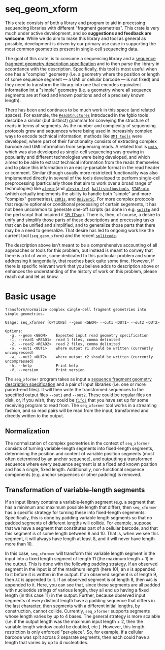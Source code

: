 # seq_geom_xform

This crate consists of both a library and program to aid in processing
sequencing libraries with different "fragment geometries". This crate is very
much under active development, and so **suggestions and feedback are welcome**.
While we do aim to make this library and tool as general as possible,
development is driven by our primary use case in supporting the most common
geometries present in single-cell sequencing data.

The goal of this crate, is to consume a sequencing library and 
a [sequence fragment geometry description specification](https://hackmd.io/@PI7Og0l1ReeBZu_pjQGUQQ/rJMgmvr13)
and to then parse the library in accordance with the description.  Specifically, 
this tool is most useful when one has a "complex" geometry (i.e. a geometry where the 
position or length of some sequence segment — a UMI or cellular barcode — is not fixed) 
and they need to transform the library into one that encodes equivalent information 
int a "simple" geometry (i.e. a geometry where all sequence segments are at fixed 
and known positions and of a precisely known length).

There has been and continues to be much work in this space (and related spaces).  For example, the [`ReadStructures`](https://github.com/fulcrumgenomics/fgbio/wiki/Read-Structures) introduced in the fgbio tools describe a similar (but distinct) grammar for conveying the structure of reads in terms of segments.  As the number and complexity of sequencing protocols grew and sequences where being used in increasinly complex ways to encode technical information, methods like [`UMI tools`](https://pubmed.ncbi.nlm.nih.gov/28100584/) were developed, where part of their functionality consists of extracting complex barcode and UMI information from sequencing reads.  A related tool is [`umis`](https://github.com/vals/umis), which was also developed as single-cell sequencing was growing in popularity and different technologies were being developed, and which aimed to be able to extract technical information from the reads themsevles and to place this information in an easily-parsable format in the read header or comment. Similar (though usually more restricted) functionality was also implemented directly in several of the tools developed to perform single-cell preprocessing (particularly those that aim to work over a broad range of technologies) like [`alevin`](https://genomebiology.biomedcentral.com/articles/10.1186/s13059-019-1670-y)(and [`alevin-fry`](https://www.nature.com/articles/s41592-022-01408-3)), [`kallisto|bustools`](https://www.nature.com/articles/s41587-021-00870-2), [`STARsolo`](https://www.biorxiv.org/content/10.1101/2021.05.05.442755v1) (which actually implements the ability to handle both "simple" and more "complex" geometries), [`zUMIs`](https://academic.oup.com/gigascience/article/7/6/giy059/5005022), and [`UniverSC`](https://www.nature.com/articles/s41467-022-34681-z).  For more complex protocols that require optional or conditional processing of certain segements, it has not been uncommon to generate one-off scripts (as done in e.g. [`splitp`](https://github.com/COMBINE-lab/splitp) and the perl script that inspired it [`SPLITseq`](https://github.com/jeremymsimon/SPLITseq)).  There is, then, of course, a desire to unify and simplify those parts of these descriptions and processing tasks that can be unified and simplified, and to generalize those parts that there may be a need to generalize.  That desire has led to ongoing work like the current tool (`seq_geom_xform`) and the recent [`splitcode`](https://www.biorxiv.org/content/10.1101/2023.03.20.533521v1).

The description above isn't meant to be a comprehensive accounting of all approaches or tools for this problem, but instead is meant to convey that there is a lot of work, some dedicated to this particular problem and some addressing it tangentially, that reaches back quite some time.  However, if there is specific relevant work that you believe adds to description above or enhances the understanding of the history of work on this problem, please reach out and let us know.

# Basic usage

```
Transform/normalize complex single-cell fragment geometries into simple geometries.

Usage: seq_xformer [OPTIONS] --geom <GEOM> --out1 <OUT1> --out2 <OUT2>

Options:
  -g, --geom <GEOM>    Expected input read geometry specification
  -1, --read1 <READ1>  read 1 files, comma delimited
  -2, --read2 <READ2>  read 2 files, comma delimited
  -o, --out1 <OUT1>    where output r1 should be written (currently uncompressed)
  -w, --out2 <OUT2>    where output r2 should be written (currently uncompressed)
  -h, --help           Print help
  -V, --version        Print version
```

The `seq_xformer` program takes as input a [sequence fragment geometry
description specification](https://hackmd.io/@PI7Og0l1ReeBZu_pjQGUQQ/rJMgmvr13)
and a pair of input libraries (i.e. one or more paired-end files).  It will
then write the transformed sequences to the specified output files `--out1` and
`--out2`.  These could be regular files on disk, or, if you wish, they could be
[`fifos`](https://www.ibm.com/docs/en/aix/7.1?topic=m-mkfifo-command) that you
have set up for some receiving program to read from. The `seq_xformer` tool works 
in a streaming fashion, and so read pairs will be read from the input, transformed
and directly written to the output.


## Normalization

The normalization of complex geometries in the context of `seq_xformer` consists of 
turning variable-length segments into fixed-length segments, determining the position 
and content of variable position segments (most often determined by an anchor sequence),
and outputting a transformed sequence where every sequence segment is at a fixed and 
known position and has a single, fixed length.  Additionally, non-functional sequence 
components (e.g. anchor sequences or other padding) is removed.

## Transformation of variable-length segments

If an input library contains a variable-length segment (e.g. a segment that has
a minimum and maximum possible length that differ), then `seq_xformer` has a
specific strategy for turning these into fixed-length segements.  Specifically,
this is done by padding variable length segments so that no padded segments of
different lengths will collide.  For example, suppose that we have a segment
that constitutes part of a cellular barcode, and that this segment is of some
length between 8 and 10.  That is, when we see this segment, it will always have
length at least 8, and it will never have length more than 10.

In this case, `seq_xformer` will transform this variable length segment in the 
input into a fixed length segment of length 11 (the maximum length + 1) in the 
output.  This is done with the following padding strategy.  If an observed
segment in the input is of the maximum length (here 10), an `A` is appended
to it before it is written in the output.  If an observed segment is of length 
9, then `AC` is appended to it.  If an observed segment is of length 8, then 
`AAG` is appended to it.  Here, you can see that, since these segments are 
all padded with nucleotide strings of various length, they all end up having 
a fixed length (in this case 11) in the output.  Further, because observed
 input segments of every distinct length have a padding sequence that differs
 in the last character, then segments with a different initial lengths, 
 by construction, cannot collide.  Currently, `seq_xformer` supports segments
 whose length varies by up to 4 bases.  The general strategy is more scalable 
 (i.e. if the output length was the maximum input length + 2, then the variable 
 length window could be doubled, etc.).  However, this length restriction is 
 only enforced "per-piece".  So, for example, if a cellular barcode was split 
 across 2 separate segments, then each could have a length that varies by 
 up to 4 nucleotides.
